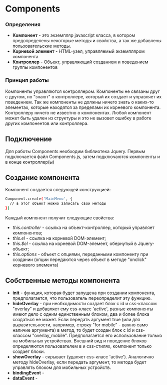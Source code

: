 # Components

### Определения
* **Компонент** - это экземпляр javascript класса, в котором предопределены некоторые методы и свойства, а так же добавлены пользовательские методы. 
* **Корневой элемент** - HTML-узел, управляемый экземпляром компонента
* **Контроллер** - Объект, управляющий созданием и поведением группы компонентов 

### Принцип работы
Компоненты управляются контроллером. 
Компоненты не связаны друг с другом, но "знают" о контроллере, который их создает и управляет их поведением. Так же компоненты не должны ничего знать о каких-то элементах, которые находятся за пределами их корневого компонента. Контроллеру ничего не известно о компонентах. Любой компонент может быть удален из структуры и это не вызовет ошибку в работе других компонентов или контроллера.

## Подключение

Для работы Components необходим библиотека Jquery.
Первым подключается файл Components.js, затем подключаются компоненты и в конце контроллер(ы)

## Создание компонента

Компонент создается следующей конструкцией:
```sh
Component.create('MainMenu', {
  // в этот объект можно записать свои методы
})
```
Каждый компонент получит следующие свойства:

- *this.controller* - ссылка на объект-контроллер, который управляет компонентов;
- *this.el* - ссылка на корневой DOM-элемент;
- *this.$el* - ссылка на корневой DOM-элемент, обернутый в Jquery-объект;
- *this.options* - объект с опциями, переданными компоненту при создании (опции передаются через объект в методе "onclick" корневого элемента)

## Собственные методы компонента

- **init** - функция, которая будет запущена при создании компонента, предполагается, что пользователь переопределит эту функцию.
- **hideOverlay** - при необходимости создает блок с id и css-классом "overlay" и добавляет ему css-класс 'active', разные компоненты имеют дело с одним единственным блоком, два и более блока создаться не может. Если передать аргумент true (или для выразительности, например, строку "for mobile" - важно само наличие аргумента) в метод, то будет создан блок с id и css-классом "overlay_mobile". Предполагается его использование только на мобильных устройствах. Внешний вид и поведение блоков определяются пользователем в и css-стилях, компонент только создает блоки.
- **showOverlay** - скрывает (удаляет css-класс 'active'). Аналогично методу hideOverlay, если передать аргумент, то метода будет управлять блоком для мобильных устройств.
- **bindingEvent** - 
- **dataEvent** -

